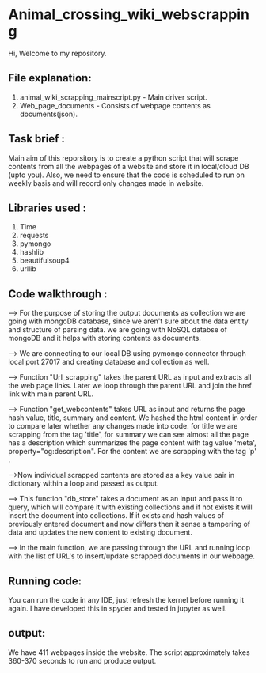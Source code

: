 # Animal_crossing_wiki_webscrapping

Hi,
Welcome to my repository. 

## File explanation: 
1) animal_wiki_scrapping_mainscript.py - Main driver script.
2) Web_page_documents - Consists of webpage contents as documents(json).

## Task brief :

Main aim of this reporsitory is to create a python script that will scrape contents from all the webpages of a website and store it in local/cloud DB (upto you). Also, we need to 
ensure that the code is scheduled to run on weekly basis and will record only changes made in website. 

## Libraries used :

1) Time
2) requests
3) pymongo
4) hashlib
5) beautifulsoup4
6) urllib

## Code walkthrough :

--> For the purpose of storing the output documents as collection we are going with mongoDB database, since we aren't sure about the data entity and structure of parsing data. we are going with NoSQL databse of mongoDB and it helps with storing contents as documents.

--> We are connecting to our local DB using pymongo connector through local port 27017 and creating database and collection as well.

--> Function "Url_scrapping" takes the parent URL as input and extracts all the web page links. Later we loop through the parent URL and join the href link with main parent URL.

--> Function "get_webcontents" takes URL as input and returns the page hash value, title, summary and content. We hashed the html content in order to compare later whether any changes made into code. 
for title we are scrapping from the tag 'title', for summary we can see almost all the page has a description which summarizes the page content with tag value 'meta', property="og:description". For the content we are scrapping with the tag 'p' .

-->Now individual scrapped contents are stored as a key value pair in dictionary within a loop and passed as output.

--> This function "db_store" takes a document as an input and pass it to query, which will compare it with existing collections and if not exists it will insert the document into collections. If it exists and hash values of previously entered document and now differs then it sense a tampering of data and updates the new content to existing document.

--> In the main function, we are passing through the URL and running loop with the list of URL's to insert/update scrapped documents in our webpage.

## Running code:
You can run the code in any IDE, just refresh the kernel before running it again. I have developed this in spyder and tested in jupyter as well. 

## output:
We have 411 webpages inside the website.
The script approximately takes 360-370 seconds to run and produce output.
